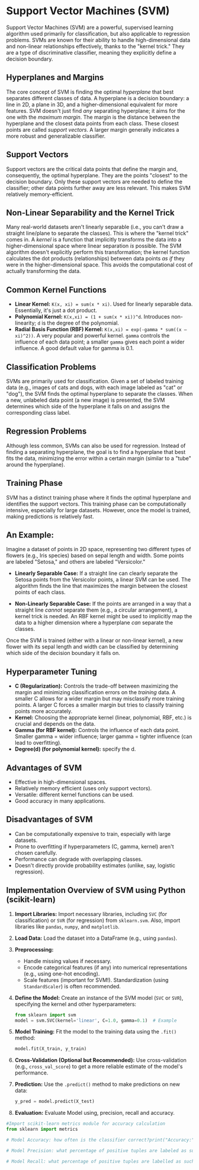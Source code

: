 
# Support Vector Machines (SVM)

Support Vector Machines (SVM) are a powerful, supervised learning algorithm used primarily for classification, but also applicable to regression problems. SVMs are known for their ability to handle high-dimensional data and non-linear relationships effectively, thanks to the "kernel trick." They are a type of discriminative classifier, meaning they explicitly define a decision boundary.

## Hyperplanes and Margins

The core concept of SVM is finding the optimal *hyperplane* that best separates different classes of data. A hyperplane is a decision boundary: a line in 2D, a plane in 3D, and a higher-dimensional equivalent for more features. SVM doesn't just find *any* separating hyperplane; it aims for the one with the *maximum margin*. The margin is the distance between the hyperplane and the closest data points from each class. These closest points are called *support vectors*. A larger margin generally indicates a more robust and generalizable classifier.

## Support Vectors

Support vectors are the critical data points that define the margin and, consequently, the optimal hyperplane. They are the points "closest" to the decision boundary. Only these support vectors are needed to define the classifier; other data points further away are less relevant. This makes SVM relatively memory-efficient.

## Non-Linear Separability and the Kernel Trick

Many real-world datasets aren't linearly separable (i.e., you can't draw a straight line/plane to separate the classes). This is where the "kernel trick" comes in. A *kernel* is a function that implicitly transforms the data into a higher-dimensional space where linear separation *is* possible. The SVM algorithm doesn't explicitly perform this transformation; the kernel function calculates the dot products (relationships) between data points *as if* they were in the higher-dimensional space. This avoids the computational cost of actually transforming the data.

## Common Kernel Functions

*   **Linear Kernel:** `K(x, xi) = sum(x * xi)`. Used for linearly separable data. Essentially, it's just a dot product.
*   **Polynomial Kernel:** `K(x,xi) = (1 + sum(x * xi))^d`. Introduces non-linearity; `d` is the degree of the polynomial.
*   **Radial Basis Function (RBF) Kernel:** `K(x,xi) = exp(-gamma * sum((x – xi)^2))`. A very popular and powerful kernel. `gamma` controls the influence of each data point; a smaller `gamma` gives each point a wider influence. A good default value for gamma is 0.1.

## Classification Problems

SVMs are primarily used for classification. Given a set of labeled training data (e.g., images of cats and dogs, with each image labeled as "cat" or "dog"), the SVM finds the optimal hyperplane to separate the classes. When a new, unlabeled data point (a new image) is presented, the SVM determines which side of the hyperplane it falls on and assigns the corresponding class label.

## Regression Problems

Although less common, SVMs can also be used for regression. Instead of finding a separating hyperplane, the goal is to find a hyperplane that best fits the data, minimizing the error within a certain margin (similar to a "tube" around the hyperplane).

## Training Phase

SVM has a distinct training phase where it finds the optimal hyperplane and identifies the support vectors. This training phase can be computationally intensive, especially for large datasets. However, once the model is trained, making predictions is relatively fast.

## An Example:

Imagine a dataset of points in 2D space, representing two different types of flowers (e.g., Iris species) based on sepal length and width. Some points are labeled "Setosa," and others are labeled "Versicolor."

*   **Linearly Separable Case:** If a straight line can clearly separate the Setosa points from the Versicolor points, a linear SVM can be used. The algorithm finds the line that maximizes the margin between the closest points of each class.

*   **Non-Linearly Separable Case:** If the points are arranged in a way that a straight line *cannot* separate them (e.g., a circular arrangement), a kernel trick is needed. An RBF kernel might be used to implicitly map the data to a higher dimension where a hyperplane *can* separate the classes.

Once the SVM is trained (either with a linear or non-linear kernel), a new flower with its sepal length and width can be classified by determining which side of the decision boundary it falls on.

## Hyperparameter Tuning

*   **C (Regularization):** Controls the trade-off between maximizing the margin and minimizing classification errors on the *training* data. A smaller C allows for a wider margin but may misclassify more training points. A larger C forces a smaller margin but tries to classify training points more accurately.
*   **Kernel:** Choosing the appropriate kernel (linear, polynomial, RBF, etc.) is crucial and depends on the data.
*   **Gamma (for RBF kernel):** Controls the influence of each data point. Smaller gamma = wider influence; larger gamma = tighter influence (can lead to overfitting).
*    **Degree(d) (for polynomial kernel):** specify the d.

## Advantages of SVM

*   Effective in high-dimensional spaces.
*   Relatively memory efficient (uses only support vectors).
*   Versatile: different kernel functions can be used.
*   Good accuracy in many applications.

## Disadvantages of SVM

*   Can be computationally expensive to train, especially with large datasets.
*   Prone to overfitting if hyperparameters (C, gamma, kernel) aren't chosen carefully.
*   Performance can degrade with overlapping classes.
*   Doesn't directly provide probability estimates (unlike, say, logistic regression).

## Implementation Overview of SVM using Python (scikit-learn)

1.  **Import Libraries:** Import necessary libraries, including `SVC` (for classification) or `SVR` (for regression) from `sklearn.svm`. Also, import libraries like `pandas`, `numpy`, and `matplotlib`.

2.  **Load Data:** Load the dataset into a DataFrame (e.g., using `pandas`).

3.  **Preprocessing:**
    *   Handle missing values if necessary.
    *   Encode categorical features (if any) into numerical representations (e.g., using one-hot encoding).
    *   Scale features (important for SVM!). Standardization (using `StandardScaler`) is often recommended.

4.  **Define the Model:** Create an instance of the SVM model (`SVC` or `SVR`), specifying the kernel and other hyperparameters:
    ```python
    from sklearn import svm
    model = svm.SVC(kernel='linear', C=1.0, gamma=0.1)  # Example
    ```

5.  **Model Training:** Fit the model to the training data using the `.fit()` method:
    ```python
    model.fit(X_train, y_train)
    ```

6.  **Cross-Validation (Optional but Recommended):** Use cross-validation (e.g., `cross_val_score`) to get a more reliable estimate of the model's performance.

7.  **Prediction:** Use the `.predict()` method to make predictions on new data:
    ```python
    y_pred = model.predict(X_test)
    ```
8. **Evaluation:** Evaluate Model using, precision, recall and accuracy.
```python
#Import scikit-learn metrics module for accuracy calculation
from sklearn import metrics

# Model Accuracy: how often is the classifier correct?print("Accuracy:",metrics.accuracy_score(y_test, y_pred))

# Model Precision: what percentage of positive tuples are labeled as such?print("Precision:",metrics.precision_score(y_test, y_pred))

# Model Recall: what percentage of positive tuples are labelled as such?print("Recall:",metrics.recall_score(y_test, y_pred))
